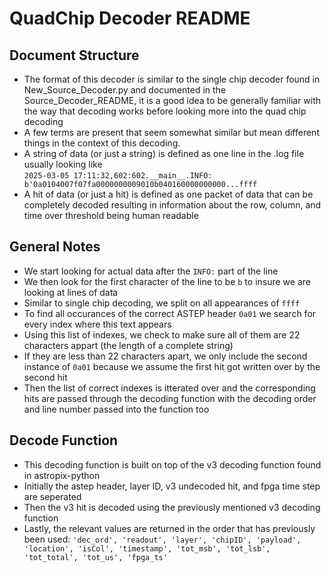 # QuadChip Decoder README

## Document Structure
- The format of this decoder is similar to the single chip decoder found in New_Source_Decoder.py and documented in the Source_Decoder_README, it is a good idea to be generally familiar with the way that decoding works before looking more into the quad chip decoding 
- A few terms are present that seem somewhat similar but mean different things in the context of this decoding.
- A string of data (or just a string) is defined as one line in the .log file usually looking like\
`2025-03-05 17:11:32,602:602.__main__.INFO: b'0a0104007f07fa0000000009010b040160000000000...ffff`
- A hit of data (or just a hit) is defined as one packet of data that can be completely decoded resulting in information about the row, column, and time over threshold being human readable



## General Notes
- We start looking for actual data after the `INFO:` part of the line
- We then look for the first character of the line to be `b` to insure we are looking at lines of data
- Similar to single chip decoding, we split on all appearances of `ffff`
- To find all occurances of the correct ASTEP header `0a01` we search for every index where this text appears
- Using this list of indexes, we check to make sure all of them are 22 characters appart (the length of a complete string)
- If they are less than 22 characters apart, we only include the second instance of `0a01` because we assume the first hit got written over by the second hit
- Then the list of correct indexes is itterated over and the corresponding hits are passed through the decoding function with the decoding order and line number passed into the function too

## Decode Function 
- This decoding function is built on top of the v3 decoding function found in astropix-python
- Initially the astep header, layer ID, v3 undecoded hit, and fpga time step are seperated
- Then the v3 hit is decoded using the previously mentioned v3 decoding function
- Lastly, the relevant values are returned in the order that has previously been used: `'dec_ord', 'readout', 'layer', 'chipID', 'payload', 'location', 'isCol', 'timestamp', 'tot_msb', 'tot_lsb', 'tot_total', 'tot_us', 'fpga_ts'`